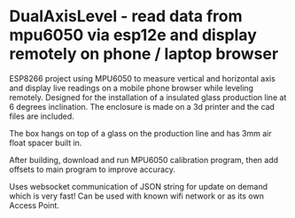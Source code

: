# DualAxisLevel - read data from mpu6050 via esp12e and display remotely on phone / laptop browser
ESP8266 project using MPU6050 to measure vertical and horizontal axis and display live readings on a mobile phone browser while leveling remotely. Designed for the installation of a insulated glass production line at 6 degrees inclination. The enclosure is made on a
3d printer and the cad files are included.

The box hangs on top of a glass on the production line and has 3mm air float spacer built in.

After building, download and run MPU6050 calibration program, then add offsets to main program to improve accuracy.

Uses websocket communication of JSON string for update on demand which is very fast! Can be used with known wifi network or as its own Access Point.
